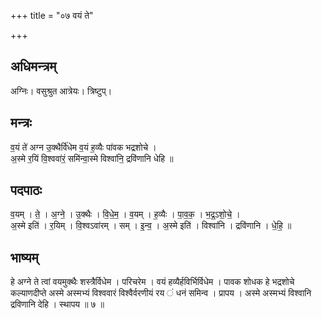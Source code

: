 +++
title = "०७ वयं ते"

+++
## अधिमन्त्रम्
अग्निः। वसुश्रुत आत्रेयः। त्रिष्टुप्।

## मन्त्रः
व॒यं ते॑ अग्न उ॒क्थैर्वि॑धेम व॒यं ह॒व्यैः पा॑वक भद्रशोचे ।  
अ॒स्मे र॒यिं वि॒श्ववा॑रं॒ समि॑न्वा॒स्मे विश्वा॑नि॒ द्रवि॑णानि धेहि ॥

## पदपाठः
व॒यम् । ते॒ । अ॒ग्ने॒ । उ॒क्थैः । वि॒धे॒म॒ । व॒यम् । ह॒व्यैः । पा॒व॒क॒ । भ॒द्र॒ऽशो॒चे॒ ।  
अ॒स्मे इति॑ । र॒यिम् । वि॒श्वऽवा॑रम् । सम् । इ॒न्व॒ । अ॒स्मे इति॑ । विश्वा॑नि । द्रवि॑णानि । धे॒हि॒ ॥

## भाष्यम्
हे अग्ने ते त्वां वयमुक्थैः शस्त्रैर्विधेम । परिचरेम । वयं हव्यैर्हविर्भिर्विधेम । पावक शोधक हे भद्रशोचे कल्याणदीप्ते अस्मे अस्मभ्यं विश्ववारं विश्वैर्वरणीयं रय ं धनं समिन्व । प्रापय । अस्मे अस्मभ्यं विश्वानि द्रविणानि देहि । स्थापय ॥ ७ ॥